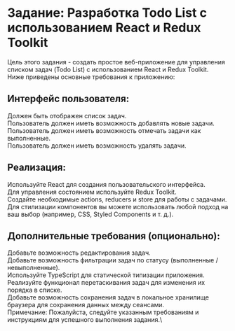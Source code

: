 # Задание: Разработка Todo List с использованием React и Redux Toolkit
Цель этого задания - создать простое веб-приложение для управления списком задач (Todo List) с использованием React и Redux Toolkit. \
Ниже приведены основные требования к приложению:

## Интерфейс пользователя:
Должен быть отображен список задач.\
Пользователь должен иметь возможность добавлять новые задачи. \
Пользователь должен иметь возможность отмечать задачи как выполненные. \
Пользователь должен иметь возможность удалять задачи.

## Реализация:
Используйте React для создания пользовательского интерфейса.\
Для управления состоянием используйте Redux Toolkit.\
Создайте необходимые actions, reducers и store для работы с задачами.\
Для стилизации компонентов вы можете использовать любой подход на ваш выбор (например, CSS, Styled Components и т. д.).

## Дополнительные требования (опционально):
Добавьте возможность редактирования задач.\
Добавьте возможность фильтрации задач по статусу (выполненные / невыполненные).\
Используйте TypeScript для статической типизации приложения.\
Реализуйте функционал перетаскивания задач для изменения их порядка в списке.\
Добавьте возможность сохранения задач в локальное хранилище браузера для сохранения данных между сеансами.\
Примечание: Пожалуйста, следуйте указанным требованиям и инструкциям для успешного выполнения задания.\
